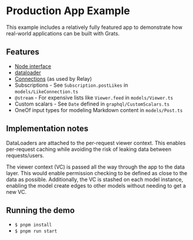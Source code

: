 # Production App Example

This example includes a relatively fully featured app to demonstrate how real-world applications can be built with Grats.

## Features

- [Node interface](https://graphql.org/learn/global-object-identification/)
- [dataloader](https://github.com/graphql/dataloader)
- [Connections](https://relay.dev/graphql/connections.htm) (as used by Relay)
- Subscriptions - See `Subscription.postLikes` in `models/LikeConnection.ts`
- `@stream` - For expensive lists like `Viewer.feed` in `models/Viewer.ts`
- Custom scalars - See `Date` defined in `graphql/CustomScalars.ts`
- OneOf input types for modeling Markdown content in `models/Post.ts`

## Implementation notes

DataLoaders are attached to the per-request viewer context. This enables per-request caching while avoiding the risk of leaking data between requests/users.

The viewer context (VC) is passed all the way through the app to the data layer. This would enable permission checking to be defined as close to the data as possible. Additionally, the VC is stashed on each model instance, enabling the model create edges to other models without needing to get a new VC.

## Running the demo

- `$ pnpm install`
- `$ pnpm run start`
